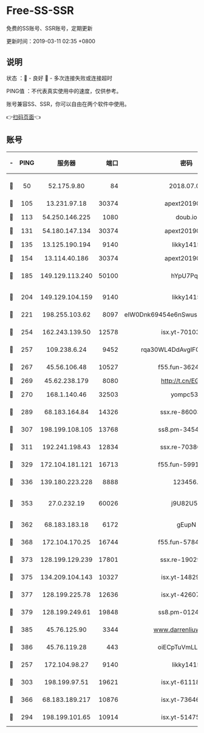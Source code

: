 # Free-SS-SSR

免费的SS账号、SSR账号，定期更新

更新时间：2019-03-11 02:35 +0800

## 说明

状态     ：🙂 - 良好 🙁 - 多次连接失败或连接超时

PING值   ：不代表真实使用中的速度，仅供参考。

账号兼容SS、SSR，你可以自由在两个软件中使用。

👉[扫码页面](https://liesauer.github.io/Free-SS-SSR/)👈

## 账号

|-|PING|服务器|端口|密码|加密方式|区域|
|:----:|:----:|:-----:|-----:|:----:|:----:|:----:|
|🙂|50|52.175.9.80|84|2018.07.07|chacha20-ietf-poly1305|HK|
|🙂|105|13.231.97.18|30374|apext2019006|chacha20|JP|
|🙂|113|54.250.146.225|1080|doub.io|aes-256-cfb|JP|
|🙂|131|54.180.147.134|30374|apext2019006|chacha20|KR|
|🙂|135|13.125.190.194|9140|likky1415|aes-256-cfb|KR|
|🙂|154|13.114.40.186|30374|apext2019006|chacha20|JP|
|🙂|185|149.129.113.240|50100|hYpU7PqP|chacha20-ietf-poly1305|CN|
|🙂|204|149.129.104.159|9140|likky1415|aes-256-cfb|HK|
|🙂|221|198.255.103.62|8097|eIW0Dnk69454e6nSwuspv9DmS201tQ0D|aes-256-cfb|US|
|🙂|254|162.243.139.50|12578|isx.yt-70103288|aes-256-cfb|US|
|🙂|257|109.238.6.24|9452|rqa30WL4DdAvgIFG6Fs3znzTa|aes-256-cfb|FR|
|🙂|267|45.56.106.48|10527|f55.fun-36242266|aes-256-cfb|US|
|🙂|269|45.62.238.179|8080|http://t.cn/EGJIyrl|rc4-md5|CA|
|🙂|270|168.1.140.46|32503|yompc535|aes-256-cfb|AU|
|🙂|289|68.183.164.84|14326|ssx.re-86003792|aes-256-cfb|US|
|🙂|307|198.199.108.105|13768|ss8.pm-34548033|aes-256-cfb|US|
|🙂|311|192.241.198.43|12834|ssx.re-70380369|aes-256-cfb|US|
|🙂|329|172.104.181.121|16713|f55.fun-59911969|aes-256-cfb|SG|
|🙂|336|139.180.223.228|8888|123456..|aes-256-cfb|JP|
|🙂|353|27.0.232.19|60026|j9U82U53|xchacha20-ietf-poly1305|HK|
|🙂|362|68.183.183.18|6172|gEupN|aes-256-cfb|SG|
|🙂|368|172.104.170.25|16744|f55.fun-57847062|aes-256-cfb|SG|
|🙂|373|128.199.129.239|17801|ssx.re-19029637|aes-256-cfb|SG|
|🙂|375|134.209.104.143|10327|isx.yt-14829527|aes-256-cfb|SG|
|🙂|377|128.199.225.78|12636|isx.yt-42607822|aes-256-cfb|SG|
|🙂|379|128.199.249.61|19848|ss8.pm-01244950|aes-256-cfb|SG|
|🙂|385|45.76.125.90|3344|www.darrenliuwei.com|aes-256-cfb|AU|
|🙂|386|45.76.119.28|443|oiECpTuVmLLxk4Ts|aes-256-cfb|AU|
|🙂|257|172.104.98.27|9140|likky1415|aes-256-cfb|JP|
|🙂|303|198.199.97.51|19621|isx.yt-61118042|aes-256-cfb|US|
|🙂|366|68.183.189.217|10876|isx.yt-73646645|aes-256-cfb|SG|
|🙁|294|198.199.101.65|10914|isx.yt-51475451|aes-256-cfb|US|
